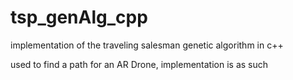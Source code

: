 # tsp_genAlg_cpp
implementation of the traveling salesman genetic algorithm in c++

used to find a path for an AR Drone, implementation is as such
